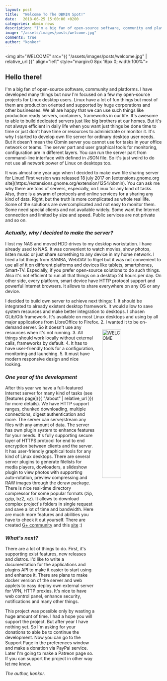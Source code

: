 ```yaml
---
layout: post
title:  "Welcome To The OBMIN Spot!"
date:   2018-06-25 15:00:00 +0200
categories: obmin news
description: "I'm a big fan of open-source software, community and platforms. I have developed many things but now I'm focused on a few my open-source projects for Linux desktop users. Linux have a lot of fun things but most of them are production oriented and supported by huge corporations and other businesses. We all are happy that we can use such things like production ready servers, containers, frameworks in our life. It's awesome to able to build dedicated servers just like big brothers at our homes. But it's not always efficient in daily life when you want just things be done time to time or just don't have time or resources to administrate or monitor it. It's why I started to develop own file server for ordinary desktop user needs. But it doesn't mean the Obmin server you cannot use for tasks in your office network or teams. The server part and user graphical tools for monitoring, configuration are in different layers. You can run the server part from command-line interface with defined in JSON file. So it's just weird to do not use all network power of Linux on desktops"
image: "/assets/images/posts/welcome.jpg"
comments: true
author: "konkor"
---
```


<img alt="WELCOME" src="{{ "/assets/images/posts/welcome.jpg" | relative_url }}" align="left" style="margin:0 8px 16px 0; width:100%">

## Hello there!

<p> I'm a big fan of open-source software, community and platforms. I have developed many things but now I'm focused on a few my open-source projects for Linux desktop users. Linux have a lot of fun things but most of them are production oriented and supported by huge corporations and other businesses. We all are happy that we can use such things like production ready servers, containers, frameworks in our life. It's awesome to able to build dedicated servers just like big brothers at our homes. But it's not always efficient in daily life when you want just things be done time to time or just don't have time or resources to administrate or monitor it. It's why I started to develop own file server for ordinary desktop user needs. But it doesn't mean the Obmin server you cannot use for tasks in your office network or teams. The server part and user graphical tools for monitoring, configuration are in different layers. You can run the server part from command-line interface with defined in JSON file. So it's just weird to do not use all network power of Linux on desktops too.
</p>

<p/> It was almost one year ago when I decided to make own file sharing server for Linux! First version was released 18 july 2017 on [extensions.gnome.org site](https://extensions.gnome.org/extension/1254/obmin). You can ask me why there are tons of servers, especially, on Linux for any kind of tasks. Also, there is a swarm of protocols and online services for a sharing any kind of data. Right, but the truth is more complicated as whole real life. Some of the solutions are overcomplicated and not easy to monitor them. Some need special clients and not available widely. Some want the Internet connection and limited by size and speed. Public services are not private and so on.
<p/>

### _Actually, why I decided to make the server?_
<p/>
I lost my NAS and moved HDD drives to my desktop workstation. I have already used to NAS. It was convenient to watch movies, show photos, listen music or just share something to any device in my home network. I tried a lot things from SAMBA, WebDAV to Rigel but it was not convenient to use all of it on different platforms and devices like tablets, smartphones, Smart-TV. Especially, if you prefer open-source solutions to do such things. Also it's not efficient to run all that things on a desktop 24 hours per day. On other side, every platform, smart device have HTTP protocol support and powerful Internet browsers. It allows to share everywhere on any OS or any device.

<p/>
I decided to build own server to achieve next things:
1. It should be integrated to already existent desktop framework. It would allow to save system resources and make better integration to desktops. I chosen GLib/Gtk framework. It's available on most Linux desktops and using by all major applications from LibreOffice to Firefox.
<img alt="WELCOME" src="{{ "/assets/images/posts/welcome2.png" | relative_url }}" align="right" style="margin: 16px 16px 8px 24px; width:35%">
2. I wanted it to be on-demand server. So it doesn't use any resources when it's not running.
3. All things should work locally without external calls, frameworks by default.
4. It has to have user-friendly tools for a configuration, monitoring and launching.
5. It must have modern responsive design and nice looking.

### _One year of the development_

After this year we have a full-featured Internet server for many kind of tasks (see [features page]({{ "/about" | relative_url }}) for more details).
We have HTTP support ranges, chunked downloading, multiple connections, digest authentication and more. The server can serve/stream any files with any amount of data.
The server has own plugin system to enhance features for your needs. It's fully supporting secure layer of HTTPS protocol for end to end encryption between clients and the server. It has user-friendly graphical tools for any kind of Linux desktops. There are several server plugins to generate filelists for media players, dowloaders, a slideshow plugin to view photos with supporting auto-rotation, preview compressing and RAW images through the dcraw package. There is nice real-time directory compressor for some popular formats (zip, gzip, bz2, xz). It allows to download complex project's folders in single request and save a lot of time and bandwidth. Here are much more features and abilities you have to check it out yourself. There are created [G+ community](https://plus.google.com/communities/111793545135238329562) and this [site](https://obmin.github.io) :)
<p/>

### _What's next?_
<p/>
There are a lot of things to do. First, it's supporting exist features, new releases and distros. I'd like to write a documentation for the applications and plugins API to make it easier to start using and enhance it. There are plans to make docker version of the server and web applets to easy deploy own external server for VPN, HTTP proxies. It's nice to have web control panel, enhance security, notifications and many other things.

<p class="description">
This project was possible only by wasting a huge amount of time. I had a hope you will support the project. But after year I have nothing yet. So I'm asking for your donations to able be to continue the development. Now you can go to the Support Page in the preferences window and make a donation via PayPal service. Later I'm going to make a Patreon page so. If you can support the project in other way let me know.
</p>

_The author, konkor._
